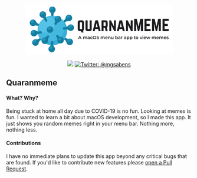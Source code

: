 <p align="center">
    <img src="Logo.png" width="400" max-width="90%" alt="quaranMEME" />
</p>

<p align="center">
    <img src="https://img.shields.io/badge/Swift-5.1-orange.svg" />
    <a href="https://twitter.com/mgsabens">
        <img src="https://img.shields.io/badge/twitter-@mgsabens-blue.svg?style=flat" alt="Twitter: @mgsabens" />
    </a>
</p>

## Quaranmeme

#### What? Why?

Being stuck at home all day due to COVID-19 is no fun. Looking at memes is fun. I wanted to learn a bit about macOS development, so I made this app. It just shows you random memes right in your menu bar. Nothing more, nothing less.

#### Contributions

I have no immediate plans to update this app beyond any critical bugs that are found. If you'd like to contribute new features please [open a Pull Request](https://github.com/sabensm/quaranmeme/pull/new).
